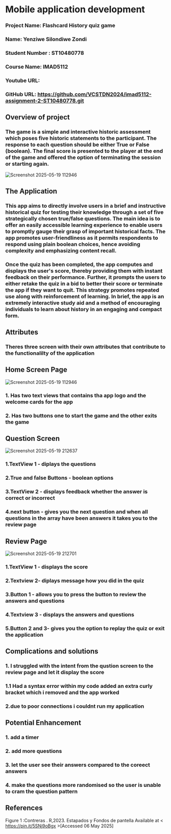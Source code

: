 # Mobile application development
### Project Name: Flashcard History quiz game
### Name: Yenziwe Silondiwe Zondi
### Student Number : ST10480778
### Course Name: IMAD5112
### Youtube URL:
### GitHub URL: https://github.com/VCSTDN2024/imad5112-assignment-2-ST10480778.git  
## Overview of project
### The game is a simple and interactive historic assessment which poses five historic statements to the participant. The response to each question should be either True or False (boolean). The final score is presented to the player at the end of the game and offered the option of terminating the session or starting again.
![Screenshot 2025-05-19 112946](https://github.com/user-attachments/assets/8df34828-8c77-469b-858e-9bef393c0df8)
## The Application
### This app aims to directly involve users in a brief and instructive historical quiz for testing their knowledge through a set of five strategically chosen true/false questions. The main idea is to offer an easily accessible learning experience to enable users to promptly gauge their grasp of important historical facts. The app promotes user-friendliness as it permits respondents to respond using plain boolean choices, hence avoiding complexity and emphasizing content recall.

### Once the quiz has been completed, the app computes and displays the user's score, thereby providing them with instant feedback on their performance. Further, it prompts the users to either retake the quiz in a bid to better their score or terminate the app if they want to quit. This strategy promotes repeated use along with reinforcement of learning. In brief, the app is an extremely interactive study aid and a method of encouraging individuals to learn about history in an engaging and compact form.

## Attributes
### Theres three screen with their own attributes that contribute to the functionalilty of the application
## Home Screen Page
![Screenshot 2025-05-19 112946](https://github.com/user-attachments/assets/8df34828-8c77-469b-858e-9bef393c0df8)
### 1. Has two text views that contains tha app logo and the welcome cards for the app
### 2. Has two buttons one to start the game and the other exits the game 
## Question Screen
![Screenshot 2025-05-19 212637](https://github.com/user-attachments/assets/37e78cd6-1c85-4629-bbdb-3414e4136228)
### 1.TextView 1 - diplays the questions 
### 2.True and false Buttons - boolean options
### 3.TextView 2 - displays feedback whether the answer is correct or incorrect
### 4.next button - gives you the next question and when all questions in the array have been answers it takes you to the review page
## Review Page
![Screenshot 2025-05-19 212701](https://github.com/user-attachments/assets/96104f6d-de94-4573-9dae-391247fe7e3f)

### 1.TextView 1 - displays the score
### 2.Textview 2- diplays message how you did in the quiz
### 3.Button 1 - allows you to press the button to review the answers and questions 
### 4.Textview 3 - displays the answers and questions
### 5.Button 2 and 3- gives you the option to replay the quiz or exit the application
## Complications and solutions
### 1. I struggled with the intent from the qustion screen to the review page and let it display the score
### 1.1 Had a syntax error within my code added an extra curly bracket which i removed and the app worked

### 2.due to poor connections i couldnt run my application

## Potential Enhancement
### 1. add a timer 
### 2. add more questions
### 3. let the user see their answers compared to the coreect answers
### 4. make the questions more randomised so the user is unable to cram the question pattern

## References
Figure 1 :Contreras . R,2023. Estapados y Fondos de pantella Available at < https://pin.it/5SNj9oBgx >[Accessed 06 May 2025]






